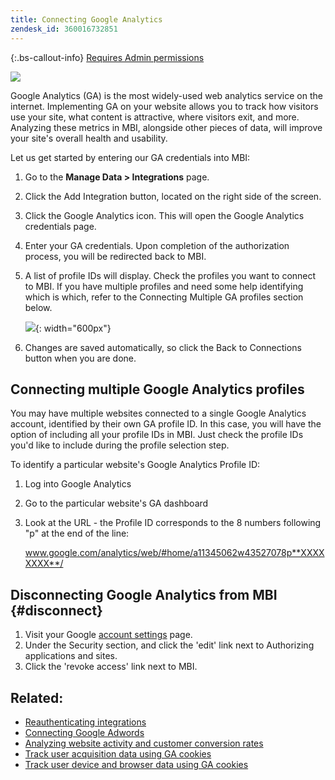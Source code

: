 ```yaml
---
title: Connecting Google Analytics
zendesk_id: 360016732851
---
```


{:.bs-callout-info}
[Requires Admin permissions](../../administrator/user-management/user-management.md)

![](../../assets/google-analytics-logo.png)

Google Analytics (GA) is the most widely-used web analytics service on the internet. Implementing GA on your website allows you to track how visitors use your site, what content is attractive, where visitors exit, and more. Analyzing these metrics in MBI, alongside other pieces of data, will improve your site's overall health and usability.

Let us get started by entering our GA credentials into MBI:

1. Go to the **Manage Data > Integrations** page.
1. Click the Add Integration button, located on the right side of the screen.
1. Click the Google Analytics icon. This will open the Google Analytics credentials page.
1. Enter your GA credentials. Upon completion of the authorization process, you will be redirected back to MBI.
1. A list of profile IDs will display. Check the profiles you want to connect to MBI. If you have multiple profiles and need some help identifying which is which, refer to the Connecting Multiple GA profiles section below.

     ![](../../assets/Screen_Shot_2015-11-17_at_11.20.08_AM.png){: width="600px"}

1. Changes are saved automatically, so click the Back to Connections button when you are done.

## Connecting multiple Google Analytics profiles

You may have multiple websites connected to a single Google Analytics account, identified by their own GA profile ID. In this case, you will have the option of including all your profile IDs in MBI. Just check the profile IDs you'd like to include during the profile selection step.

To identify a particular website's Google Analytics Profile ID:

1. Log into Google Analytics
1. Go to the particular website's GA dashboard
1. Look at the URL - the Profile ID corresponds to the 8 numbers following "p" at the end of the line:

   www.google.com/analytics/web/#home/a11345062w43527078p**XXXXXXXX**/

## Disconnecting Google Analytics from MBI {#disconnect}

1. Visit your Google [account settings](https://www.google.com/accounts/) page.
1. Under the Security section,  and click the 'edit' link next to Authorizing applications and sites.
1. Click the 'revoke access' link next to MBI.

## Related:

* [Reauthenticating integrations](https://support.magento.com/hc/en-us/articles/360016733151)
* [Connecting Google Adwords](../data-analyst/importing-data/integrations/google-adwords.md)
* [Analyzing website activity and customer conversion rates](../data-analyst/analysis/web-act-cust-conversion.md)
* [Track user acquisition data using GA cookies](../data-analyst/analysis/google-track-user-acq.md)
* [Track user device and browser data using GA cookies](https://support.magento.com/hc/en-us/articles/360016732911)

